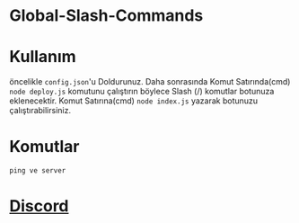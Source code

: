 # Global-Slash-Commands

# Kullanım

öncelikle `config.json`'u Doldurunuz. Daha sonrasında Komut Satırında(cmd) `node deploy.js` komutunu çalıştırın böylece Slash (/) komutlar botunuza eklenecektir.
Komut Satırına(cmd) `node index.js` yazarak botunuzu çalıştırabilirsiniz. 

# Komutlar
`
ping ve server 
`

# [Discord](https://discord.gg/BFdbBfbXBB)
